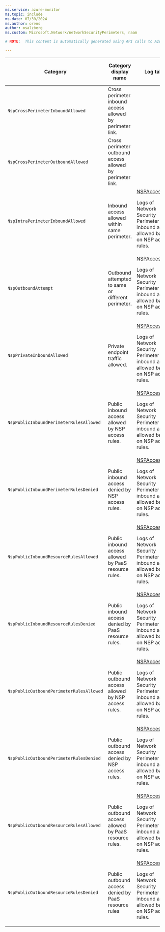```yaml
---
ms.service: azure-monitor
ms.topic: include
ms.date: 07/30/2024
ms.author: orens
author: osalzberg
ms.custom: Microsoft.Network/networkSecurityPerimeters, naam

# NOTE:  This content is automatically generated using API calls to Azure. Any edits made on these files will be overwritten in the next run of the script. 

---
```

  
  
|Category|Category display name| Log table| [Supports basic log plan](/azure/azure-monitor/logs/basic-logs-configure?tabs=portal-1#compare-the-basic-and-analytics-log-data-plans)|[Supports ingestion-time transformation](/azure/azure-monitor/essentials/data-collection-transformations)| Example queries |Costs to export|
|---|---|---|---|---|---|---|
|`NspCrossPerimeterInboundAllowed` |Cross perimeter inbound access allowed by perimeter link. ||No|No||Yes |
|`NspCrossPerimeterOutboundAllowed` |Cross perimeter outbound access allowed by perimeter link. ||No|No||Yes |
|`NspIntraPerimeterInboundAllowed` |Inbound access allowed within same perimeter. |[NSPAccessLogs](/azure/azure-monitor/reference/tables/nspaccesslogs)<p>Logs of Network Security Perimeter (NSP) inbound access allowed based on NSP access rules.|No|No||Yes |
|`NspOutboundAttempt` |Outbound attempted to same or different perimeter. |[NSPAccessLogs](/azure/azure-monitor/reference/tables/nspaccesslogs)<p>Logs of Network Security Perimeter (NSP) inbound access allowed based on NSP access rules.|No|No||Yes |
|`NspPrivateInboundAllowed` |Private endpoint traffic allowed. |[NSPAccessLogs](/azure/azure-monitor/reference/tables/nspaccesslogs)<p>Logs of Network Security Perimeter (NSP) inbound access allowed based on NSP access rules.|No|No||Yes |
|`NspPublicInboundPerimeterRulesAllowed` |Public inbound access allowed by NSP access rules. |[NSPAccessLogs](/azure/azure-monitor/reference/tables/nspaccesslogs)<p>Logs of Network Security Perimeter (NSP) inbound access allowed based on NSP access rules.|No|No||Yes |
|`NspPublicInboundPerimeterRulesDenied` |Public inbound access denied by NSP access rules. |[NSPAccessLogs](/azure/azure-monitor/reference/tables/nspaccesslogs)<p>Logs of Network Security Perimeter (NSP) inbound access allowed based on NSP access rules.|No|No||Yes |
|`NspPublicInboundResourceRulesAllowed` |Public inbound access allowed by PaaS resource rules. |[NSPAccessLogs](/azure/azure-monitor/reference/tables/nspaccesslogs)<p>Logs of Network Security Perimeter (NSP) inbound access allowed based on NSP access rules.|No|No||Yes |
|`NspPublicInboundResourceRulesDenied` |Public inbound access denied by PaaS resource rules. |[NSPAccessLogs](/azure/azure-monitor/reference/tables/nspaccesslogs)<p>Logs of Network Security Perimeter (NSP) inbound access allowed based on NSP access rules.|No|No||Yes |
|`NspPublicOutboundPerimeterRulesAllowed` |Public outbound access allowed by NSP access rules. |[NSPAccessLogs](/azure/azure-monitor/reference/tables/nspaccesslogs)<p>Logs of Network Security Perimeter (NSP) inbound access allowed based on NSP access rules.|No|No||Yes |
|`NspPublicOutboundPerimeterRulesDenied` |Public outbound access denied by NSP access rules. |[NSPAccessLogs](/azure/azure-monitor/reference/tables/nspaccesslogs)<p>Logs of Network Security Perimeter (NSP) inbound access allowed based on NSP access rules.|No|No||Yes |
|`NspPublicOutboundResourceRulesAllowed` |Public outbound access allowed by PaaS resource rules. |[NSPAccessLogs](/azure/azure-monitor/reference/tables/nspaccesslogs)<p>Logs of Network Security Perimeter (NSP) inbound access allowed based on NSP access rules.|No|No||Yes |
|`NspPublicOutboundResourceRulesDenied` |Public outbound access denied by PaaS resource rules |[NSPAccessLogs](/azure/azure-monitor/reference/tables/nspaccesslogs)<p>Logs of Network Security Perimeter (NSP) inbound access allowed based on NSP access rules.|No|No||Yes |